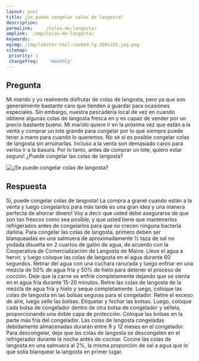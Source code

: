 ```yaml
---
layout: post
title: ¿Se puede congelar colas de langosta?  
description: 
permalink:     /Colas-de-langosta/
amplink:  /amp/Colas-de-langosta/
keywords: 
ogimg: /img/lobster-tail-cooked-lg-300x225.jpg.png
sitemap:
 priority: 1
 changefreq:    'monthly'
---
```




## Pregunta

Mi marido y yo realmente disfrutar de colas de langosta, pero ya que son generalmente bastante caro que tienden a guardar para ocasiones especiales. Sin embargo, nuestra pescadería local de vez en cuando obtiene algunas colas de langosta fresca en y es capaz de vender por un precio bastante bueno. Mi marido quiere ir en la próxima vez que están a la venta y comprar un lote grande para congelar por lo que siempre puede tener a mano para cuando lo queremos. No sé si es posible congelar colas de langosta sin arruinarlas. Incluso a la venta son demasiado caros para verlos ir a la basura. Por lo tanto, antes de comprar un lote, quiero estar seguro! ¿Puede congelar las colas de langosta?


![¿Se puede congelar colas de langosta?](http://sepuedecongelar.com/img/lobster-tail-cooked-lg-300x225.jpg "¿Se puede congelar colas de langosta?" )


## Respuesta

Sí, puede congelar colas de langosta! La compra a granel cuando están a la venta y luego congelarlos para más tarde es una gran idea y una manera perfecta de ahorrar dinero! Voy a decir que usted debe asegurarse de que son tan frescos como sea posible, y que usted tiene que mantenerlos refrigerados antes de congelarlos para que no crecen ninguna bacteria dañina.
Para congelar las colas de langosta, primero deben ser blanqueadas en una salmuera de aproximadamente ½ taza de sal no yodada disuelta en 2 cuartos de galón de agua, de acuerdo con la Cooperativa de Comercialización de Langosta de Maine. Lleve el agua a hervir, y luego coloque las colas de langosta en el agua durante 60 segundos. Retirar del agua con una cuchara ranurada y luego enfriar en una mezcla de 50% de agua fría y 50% de hielo para detener el proceso de cocción. Deje que la carne se enfríe completamente dejando que se sienta en el agua fría durante 15-20 minutos.
Retire las colas de langosta de la mezcla de agua fría y hielo y seque completamente. Luego, coloque las colas de langosta en las bolsas seguras para el congelador. Retire el exceso de aire, luego selle las bolsas. Etiquetar y fechar las bolsas. Luego, coloque cada bolsa de congelador dentro de otra bolsa de congelador y séllela, proporcionando una doble capa de protección. Coloque las bolsas en la parte más fría del congelador. Las colas de langosta congeladas debidamente almacenadas durarán entre 9 y 12 meses en el congelador. Para descongelar, deje que las colas de langosta se descongelen en el refrigerador durante la noche antes de cocinar. Cocine las colas de langosta en una salmuera al 2%, la misma proporción de sal a agua que lo que solía blanquear la langosta en primer lugar.
